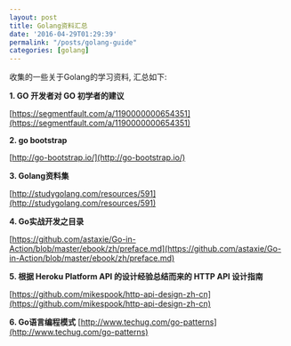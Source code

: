 ```yaml
---
layout: post
title: Golang资料汇总
date: '2016-04-29T01:29:39'
permalink: "/posts/golang-guide"
categories: [golang]
---
```


收集的一些关于Golang的学习资料, 汇总如下:

**1. GO 开发者对 GO 初学者的建议**

[https://segmentfault.com/a/1190000000654351](https://segmentfault.com/a/1190000000654351)

**2. go bootstrap**

[http://go-bootstrap.io/](http://go-bootstrap.io/)

**3. Golang资料集**

[http://studygolang.com/resources/591](http://studygolang.com/resources/591)

**4. Go实战开发之目录**

[https://github.com/astaxie/Go-in-Action/blob/master/ebook/zh/preface.md](https://github.com/astaxie/Go-in-Action/blob/master/ebook/zh/preface.md)

**5. 根据 Heroku Platform API 的设计经验总结而来的 HTTP API 设计指南**

[https://github.com/mikespook/http-api-design-zh-cn](https://github.com/mikespook/http-api-design-zh-cn)

**6. Go语言编程模式**
[http://www.techug.com/go-patterns](http://www.techug.com/go-patterns)